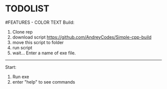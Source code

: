 # TODOLIST
#FEATURES - COLOR TEXT
Build:
  1. Clone rep
  2. download script https://github.com/AndreyCodes/Simple-cpp-build
  3. move this script to folder
  4. run script
  5. wait... Enter a name of exe file.
--------------------------------------------------------------------
Start:
  1. Run exe
  2. enter "help" to see commands
